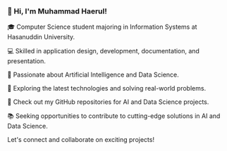 ### 👋 Hi, I'm Muhammad Haerul!

🎓 Computer Science student majoring in Information Systems at Hasanuddin University.

💻 Skilled in application design, development, documentation, and presentation.

🤖 Passionate about Artificial Intelligence and Data Science.

🔬 Exploring the latest technologies and solving real-world problems.

🚀 Check out my GitHub repositories for AI and Data Science projects.

📚 Seeking opportunities to contribute to cutting-edge solutions in AI and Data Science.

Let's connect and collaborate on exciting projects!
